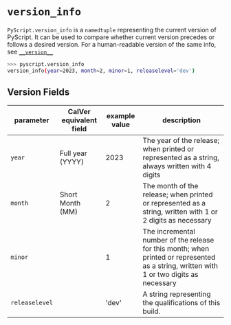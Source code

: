 # `version_info`

`PyScript.version_info` is a `namedtuple` representing the current version of PyScript. It can be used to compare whether current version precedes or follows a desired version. For a human-readable version of the same info, see [`__version__`](__version__.md)

```sh
>>> pyscript.version_info
version_info(year=2023, month=2, minor=1, releaselevel='dev')
```

## Version Fields
| **parameter**     | **CalVer equivalent field** | **example value** | **description**                                                                                                                              |
|---------------|-------------------------|---------------|------------------------------------------------------------------------------------------------------------------------------------------|
| `year`          | Full year (YYYY)        | 2023          | The year of the release; when printed or represented as a string, always written with 4 digits                                           |
| `month`         | Short Month (MM)        | 2             | The month of the release; when printed or represented as a string, written with 1 or 2 digits as necessary                               |
| `minor`         |                  | 1             | The incremental number of the release for this month; when printed or represented as a string, written with 1 or two digits as necessary |
| `releaselevel` |                         | 'dev'       | A string representing the qualifications of this build.                                          |
